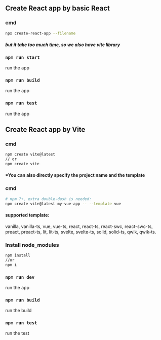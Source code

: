 ## Create React app by basic React

### cmd

```bash
npx create-react-app --filename
```

##### but it take too much time, so we also have vite library

### `npm run start`

run the app

### `npm run build`

run the app

### `npm run test`

run the app

## Create React app by Vite

### cmd

```bash
npm create vite@latest
// or
npm create vite
```

#### \*You can also directly specify the project name and the template

### cmd

```bash
# npm 7+, extra double-dash is needed:
npm create vite@latest my-vue-app -- --template vue
```

#### supported template:

vanilla, vanilla-ts, vue, vue-ts, react, react-ts, react-swc, react-swc-ts, preact, preact-ts, lit, lit-ts, svelte, svelte-ts, solid, solid-ts, qwik, qwik-ts.

### Install node_modules

```bash
npm install
//or
npm i
```

### `npm run dev`

run the app

### `npm run build`

run the build

### `npm run test`

run the test
